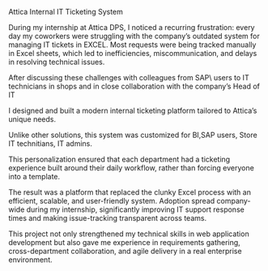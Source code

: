 Attica Internal IT Ticketing System

During my internship at Attica DPS, I noticed a recurring frustration: every day my coworkers were struggling with the company’s outdated system for managing IT tickets in EXCEL. Most requests were being tracked manually in Excel sheets, which led to inefficiencies, miscommunication, and delays in resolving technical issues.

After discussing these challenges with colleagues from SAP\ users to IT technicians in shops and in close collaboration with the company’s Head of IT

I designed and built a modern internal ticketing platform tailored to Attica’s unique needs.

Unlike other solutions, this system was customized for BI,SAP users, Store IT technitians, IT admins.

This personalization ensured that each department had a ticketing experience built around their daily workflow, rather than forcing everyone into a template.

The result was a platform that replaced the clunky Excel process with an efficient, scalable, and user-friendly system. Adoption spread company-wide during my internship, significantly improving IT support response times and making issue-tracking transparent across teams.

This project not only strengthened my technical skills in web application development but also gave me experience in requirements gathering, cross-department collaboration, and agile delivery in a real enterprise environment.
